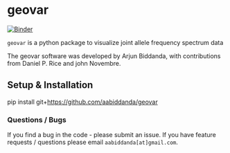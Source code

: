 # geovar

[![Binder](https://mybinder.org/badge_logo.svg)](https://mybinder.org/v2/gh/aabiddanda/geovar/master)

`geovar` is a python package to visualize  joint allele frequency spectrum data

The geovar software was developed by Arjun Biddanda, with contributions from Daniel P. Rice and john Novembre.

## Setup & Installation

pip install git+https://github.com/aabiddanda/geovar


### Questions / Bugs

If you find a bug in the code - please submit an issue. If you have feature requests / questions please email `aabiddanda[at]gmail.com`.
